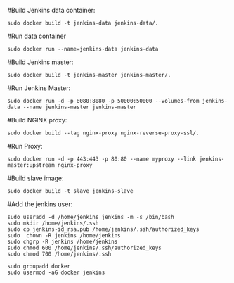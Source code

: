 #Build Jenkins data container:

    sudo docker build -t jenkins-data jenkins-data/.

#Run data container

    sudo docker run --name=jenkins-data jenkins-data

#Build Jenkins master:

    sudo docker build -t jenkins-master jenkins-master/.

#Run Jenkins Master:

    sudo docker run -d -p 8080:8080 -p 50000:50000 --volumes-from jenkins-data --name jenkins-master jenkins-master


#Build NGINX proxy:

    sudo docker build --tag nginx-proxy nginx-reverse-proxy-ssl/.

#Run Proxy:

    sudo docker run -d -p 443:443 -p 80:80 --name myproxy --link jenkins-master:upstream nginx-proxy

#Build slave image:

    sudo docker build -t slave jenkins-slave

#Add the jenkins user:

    sudo useradd -d /home/jenkins jenkins -m -s /bin/bash
    sudo mkdir /home/jenkins/.ssh
    sudo cp jenkins-id_rsa.pub /home/jenkins/.ssh/authorized_keys
    sudo  chown -R jenkins /home/jenkins
    sudo chgrp -R jenkins /home/jenkins
    sudo chmod 600 /home/jenkins/.ssh/authorized_keys
    sudo chmod 700 /home/jenkins/.ssh

    sudo groupadd docker
    sudo usermod -aG docker jenkins
